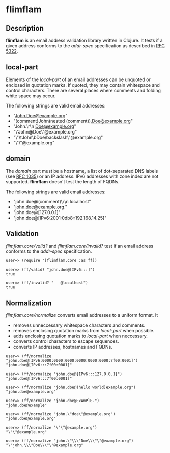 # flimflam

## Description

**flimflam** is an email address validation library written in Clojure. It tests if a given address conforms to the *addr-spec* specification as described in [RFC 5322](https://www.rfc-editor.org/rfc/rfc5322#section-3.4.1).

## local-part

Elements of the *local-part* of an email addresses can be unquoted or enclosed in quotation marks. If quoted, they may contain whitespace and control characters. There are several places where comments and folding white space may occur.

The following strings are valid email addresses:

* "John.Doe@example.org"
* "(comment)John(nested (comment)).Doe@example.org"
* "John.\r\n Doe@example.org"
* "\\"John@Doe\\"@example.org"
* "\\"\tJohn\bDoe\backslash\\"@example.org"
* "\\"\\"@example.org"

## domain

The *domain* part must be a hostname, a list of dot-separated DNS labels (see [RFC 1035](https://www.rfc-editor.org/rfc/rfc1035)) or an IP address. IPv6 addresses with zone index are not supported. **flimflam** doesn't test the length of FQDNs.

The following strings are valid email addresses:

* "john.doe@(comment)\r\n localhost"
* "john.doe@example.org."
* "john.doe@[127.0.0.1]"
* "john.doe@[IPv6:2001:0db8::192.168.14.25]"

## Validation

*flimflam.core/valid?* and *flimflam.core/invalid?* test if an email address conforms to the *addr-spec* specification.

```
user=> (require '[flimflam.core :as ff])

user=> (ff/valid? "john.doe@[IPv6:::]")
true

user=> (ff/invalid? "   @localhost")
true
```

## Normalization

*flimflam.core/normalize* converts email addresses to a uniform format. It

* removes unneccessary whitespace characters and comments.
* removes enclosing quotation marks from *local-part* when possible.
* adds enclosing quotation marks to *local-part* when neccessary.
* converts control characters to escape sequences.
* converts IP addresses, hostnames and FQDNs.

```
user=> (ff/normalize "john.doe@[IPv6:0000:0000:0000:0000:0000:0000:7f00:0001]")
"john.doe@[IPv6:::7f00:0001]"

user=> (ff/normalize "john.doe@[IPv6:::127.0.0.1]")
"john.doe@[IPv6:::7f00:0001]"

user=> (ff/normalize "john.doe@(hello world)example.org")
"john.doe@example.org"

user=> (ff/normalize "john.doe@ExAmPlE.")
"john.doe@example"

user=> (ff/normalize "john.\"doe\"@example.org")
"john.doe@example.org"

user=> (ff/normalize "\"\"@example.org")
"\"\"@example.org"

user=> (ff/normalize "john.\"\\\"Doe\\\"\"@example.org")
"\"john.\\\"Doe\\\"\"@example.org"
```
